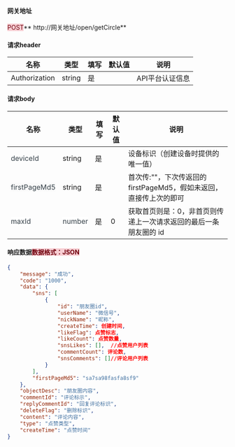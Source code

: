 #### 网关地址
<font style="background:#F8CED3;color:#70000D">POST</font>** http://网关地址/open/getCircle**

#### 请求header
| **名称** | **类型** | **填写** | **默认值** | **说明** |
| --- | --- | --- | --- | --- |
| Authorization | string | 是 |  | API平台认证信息 |


#### 请求body
| **名称** | **类型** | **填写** | **默认值** | **说明** |
| --- | --- | --- | --- | --- |
| <font style="color:#364149;">deviceId</font> | string | 是 |  | 设备标识（创建设备时提供的唯一值） |
| <font style="color:#364149;background-color:#FAFAFA;">firstPageMd5</font> | string | 是 |  | 首次传:""，下次传返回的firstPageMd5，假如未返回，直接传上次的即可 |
| <font style="color:#364149;background-color:#FFFFFF;">maxId</font> | <font style="color:#364149;background-color:#FFFFFF;">number</font> | 是 | 0 | 获取首页则是：0，非首页则传递上一次请求返回的最后一条朋友圈的 id |


#### 响应数据<font style="background:#F8CED3;color:#70000D">数据格式：JSON</font>
```json
{
    "message": "成功",
    "code": "1000",
    "data": {
        "sns": [
            {
                "id": "朋友圈id",
                "userName": "微信号",
                "nickName": "昵称",
                "createTime": 创建时间,
                "likeFlag": 点赞标志,
                "likeCount": 点赞数量,
                "snsLikes": [],  //点赞用户列表
                "commentCount": 评论数,
                "snsComments": []//评论用户列表
            }
        ],
        "firstPageMd5": "sa7sa98fasfa8sf9"
    },
    "objectDesc": "朋友圈内容",
    "commentId": "评论标示",
    "replyCommentId": "回复评论标识",
    "deleteFlag": "删除标识",
    "content": "评论内容",
    "type": "点赞类型",
    "createTime": "点赞时间"
}
```

#### 

